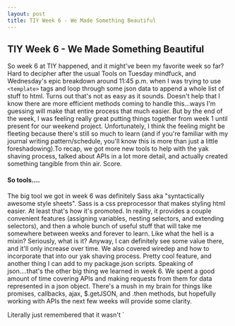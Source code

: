 ```yaml
---
layout: post
title: TIY Week 6 - We Made Something Beautiful
---
```


## TIY Week 6 - We Made Something Beautiful

So week 6 at TIY happened, and it might've been my favorite week so far? Hard to decipher after the usual Tools on Tuesday mindfuck, and Wednesday's epic breakdown around 11:45 p.m. when I was trying to use `<template>` tags and loop through some json data to append a whole list of stuff to html. Turns out that's not as easy as it sounds. Doesn't help that I know there are more efficient methods coming to handle this...ways I'm guessing will make that entire process that much easier. But by the end of the week, I was feeling really great putting things together from week 1 until present for our weekend project. Unfortunately, I think the feeling might be fleeting because there's still so much to learn (and if you're familiar with my journal writing pattern/schedule, you'll know this is more than just a little foreshadowing).To recap, we got more new tools to help with the yak shaving process, talked about APIs in a lot more detail, and actually created something tangible from thin air. Score.

#### So tools....

The big tool we got in week 6 was definitely Sass aka "syntactically awesome style sheets". Sass is a css preprocessor that makes styling html easier. At least that's how it's promoted. In reality, it provides a couple convenient features (assigning variables, nesting selectors, and extending selectors), and then a whole bunch of useful stuff that will take me somewhere between weeks and forever to learn. Like what the hell is a mixin? Seriously, what is it? Anyway, I can definitely see some value there, and it'll only increase over time. We also covered wiredep and how to incorporate that into our yak shaving process. Pretty cool feature, and another thing I can add to my package.json scripts. Speaking of json....that's the other big thing we learned in week 6. We spent a good amount of time covering APIs and making requests from them for data represented in a json object. There's a mush in my brain for things like promises, callbacks, ajax, $.getJSON, and .then methods, but hopefully working with APIs the next few weeks will provide some clarity.

Literally just remembered that it wasn't `<template>`` tags that caused me to melt down last week. It was building a reusable grid in Sass for consistent spacing and sizing in layouts. Pretty sure Bootstrap is in the pipeline at some point, but per usual, long hand method comes first. I'm not sure what part of the grid drove me insane, but I'm 99.99999% positive it involved some form of positioning, display, or float property. That stuff's just gonna take time. I bounced back, but while we're on the subject, I guess I'll come out and admit that CSS is my least favorite thing about the course so far. JavaScript is hard, html is easy, both are more fun to play with than CSS any day. Painting the house a new color and jacking up the price won't change my opinion of that, Sass. But it's all part of the deal, and I'll keep working at it until I get better. Just might sneak in a few more JavaScript katas in the coming weeks to keep my sanity.

#### WEEEEKEEEND PROJECT

This weekend was our first group project, and it was awesome. For our assignment, we were told to build something beautiful. Sounds generic, and I'm pretty sure that was intentional. There weren't any rules really, other than teams had to utilize 2 different APIs as part of the project. My first idea for the project got shot down by the leader guy, so I guess there were actually rules, but I digress. We had to form teams of 2, so I teamed up with my main man @mstaehling. We've worked together on assignments before, so it was a good pairing for me. Our main challenges were settling on what we wanted to do and being satisfied with the scope / not trying to incorporate too many stretch goals. It ended up going really well. We incorporated the Google places search API and the Dark Sky Weather API to build a site that encourages users to get outdoors and explore. Our end result was a site that was visually appealing and included cached data from the weather api. Our other end result was a list of what feels like 10 stretch goals. Instructor man says every project we ever work on will end that way, so at least we did something right.

#### Get to the TIPS!

Say no more. Here are my tips for making it through week 6 in a coding bootcamp. I can't believe I'm more than halfway done with the course. And more than 2/3 of the way done with new material. 3 weeks and counting until final projects begin....

**Tips for surviving week 6**
  * Pick a good partner for group projects!
  * Ask generic questions in class because you're gonna get generic answers anyway
  * Encourage your campus to start having meditation on Friday mornings
  * Bulldog everything -- there are no rules
  * Embrace the rabbit holes for the learning that takes place along the way
  * Read everything -- I google things on my phone all day just to wet the sponge if it's something I want to research later
  * Stop eating pizza
  * Fantasize about sleep in another 6 weeks
